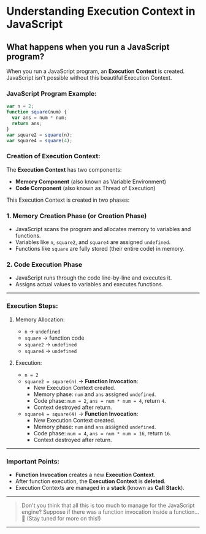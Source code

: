 # Understanding Execution Context in JavaScript

## What happens when you run a JavaScript program?

When you run a JavaScript program, an **Execution Context** is created. JavaScript isn't possible without this beautiful Execution Context.

### JavaScript Program Example:

```javascript
var n = 2;
function square(num) {
  var ans = num * num;
  return ans;
}
var square2 = square(n);
var square4 = square(4);
```

### Creation of Execution Context:

The **Execution Context** has two components:

- **Memory Component** (also known as Variable Environment)
- **Code Component** (also known as Thread of Execution)

This Execution Context is created in two phases:

### 1. Memory Creation Phase (or Creation Phase)

- JavaScript scans the program and allocates memory to variables and functions.
- Variables like `n`, `square2`, and `square4` are assigned `undefined`.
- Functions like `square` are fully stored (their entire code) in memory.

### 2. Code Execution Phase

- JavaScript runs through the code line-by-line and executes it.
- Assigns actual values to variables and executes functions.

---

### Execution Steps:

1. Memory Allocation:

   - `n` → `undefined`
   - `square` → function code
   - `square2` → `undefined`
   - `square4` → `undefined`

2. Execution:
   - `n = 2`
   - `square2 = square(n)` → **Function Invocation**:
     - New Execution Context created.
     - Memory phase: `num` and `ans` assigned `undefined`.
     - Code phase: `num = 2`, `ans = num * num = 4`, return `4`.
     - Context destroyed after return.
   - `square4 = square(4)` → **Function Invocation**:
     - New Execution Context created.
     - Memory phase: `num` and `ans` assigned `undefined`.
     - Code phase: `num = 4`, `ans = num * num = 16`, return `16`.
     - Context destroyed after return.

---

### Important Points:

- **Function Invocation** creates a new **Execution Context**.
- After function execution, the **Execution Context** is **deleted**.
- Execution Contexts are managed in a **stack** (known as **Call Stack**).

---

> Don't you think that all this is too much to manage for the JavaScript engine?
> Suppose if there was a function invocation inside a function... 🤔
> (Stay tuned for more on this!)

---
